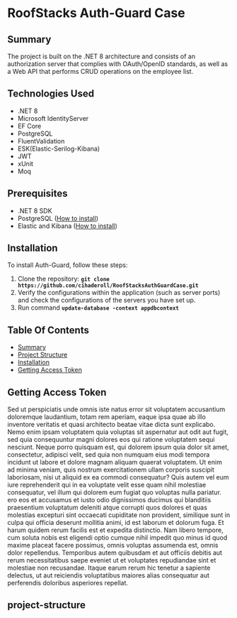 # **RoofStacks Auth-Guard Case**

## **Summary**
The project is built on the .NET 8 architecture and consists of an authorization server that complies with OAuth/OpenID standards, as well as a Web API that performs CRUD operations on the employee list.

## **Technologies Used**
* .NET 8
* Microsoft IdentityServer
* EF Core
* PostgreSQL
* FluentValidation
* ESK(Elastic-Serilog-Kibana)
* JWT
* xUnit
* Moq

## **Prerequisites**
* .NET 8 SDK
* PostgreSQL ([How to install](https://www.dbvis.com/thetable/how-to-set-up-postgres-using-docker/))
* Elastic and Kibana ([How to install](https://karthiksdevopsengineer.medium.com/setting-up-elasticsearch-and-kibana-single-node-cluster-with-docker-d785f591a760))

## **Installation**
To install Auth-Guard, follow these steps:

1. Clone the repository: **`git clone https://github.com/cihaderoll/RoofStacksAuthGuardCase.git`**
2. Verify the configurations within the application (such as server ports) and check the configurations of the servers you have set up.
3. Run command **`update-database -context appdbcontext`**

## **Table Of Contents**
* [Summary](#Summary)
* [Project Structure](#project-structure)
* [Installation](#Installation)
* [Getting Access Token](#getting-access-token)


## Getting Access Token
Sed ut perspiciatis unde omnis iste natus error sit voluptatem accusantium doloremque laudantium, totam rem aperiam, eaque ipsa quae ab illo inventore veritatis et quasi architecto beatae vitae dicta sunt explicabo. Nemo enim ipsam voluptatem 
quia voluptas sit aspernatur aut odit aut fugit, sed quia consequuntur magni dolores eos qui ratione voluptatem sequi nesciunt. Neque porro quisquam est, qui dolorem ipsum quia dolor sit amet, consectetur, adipisci velit, sed quia non numquam eius modi tempora 
incidunt ut labore et dolore magnam aliquam quaerat voluptatem. Ut enim ad minima veniam, quis nostrum exercitationem ullam corporis suscipit laboriosam, nisi ut aliquid ex ea commodi consequatur? Quis autem vel eum iure reprehenderit qui in ea voluptate velit 
esse quam nihil molestiae consequatur, vel illum qui dolorem eum fugiat quo voluptas nulla pariatur. ero eos et accusamus et iusto odio dignissimos ducimus qui blanditiis praesentium voluptatum deleniti atque corrupti quos dolores et quas molestias excepturi sint 
occaecati cupiditate non provident, similique sunt in culpa qui officia deserunt mollitia animi, id est laborum et dolorum fuga. Et harum quidem rerum facilis est et expedita distinctio. Nam libero tempore, cum soluta nobis est eligendi optio cumque nihil impedit 
quo minus id quod maxime placeat facere possimus, omnis voluptas assumenda est, omnis dolor repellendus. Temporibus autem quibusdam et aut officiis debitis aut rerum necessitatibus saepe eveniet ut et voluptates repudiandae sint et molestiae non recusandae. Itaque 
earum rerum hic tenetur a sapiente delectus, ut aut reiciendis voluptatibus maiores alias consequatur aut perferendis doloribus asperiores repellat.

## project-structure
